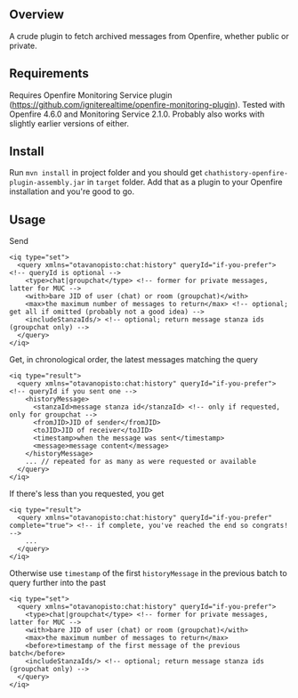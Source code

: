 ## Overview

A crude plugin to fetch archived messages from Openfire, whether public or private.

## Requirements

Requires Openfire Monitoring Service plugin (https://github.com/igniterealtime/openfire-monitoring-plugin). Tested with Openfire 4.6.0 and Monitoring Service 2.1.0. Probably also works with slightly earlier versions of either.

## Install

Run `mvn install` in project folder and you should get `chathistory-openfire-plugin-assembly.jar` in `target` folder. Add that as a plugin to your Openfire installation and you're good to go.

## Usage

Send

```
<iq type="set">
  <query xmlns="otavanopisto:chat:history" queryId="if-you-prefer"> <!-- queryId is optional -->
    <type>chat|groupchat</type> <!-- former for private messages, latter for MUC -->
    <with>bare JID of user (chat) or room (groupchat)</with>
    <max>the maximum number of messages to return</max> <!-- optional; get all if omitted (probably not a good idea) -->
    <includeStanzaIds/> <!-- optional; return message stanza ids (groupchat only) --> 
  </query>
</iq>
```

Get, in chronological order, the latest messages matching the query

```
<iq type="result">
  <query xmlns="otavanopisto:chat:history" queryId="if-you-prefer"> <!-- queryId if you sent one -->
    <historyMessage>
      <stanzaId>message stanza id</stanzaId> <!-- only if requested, only for groupchat -->
      <fromJID>JID of sender</fromJID>
      <toJID>JID of receiver</toJID>
      <timestamp>when the message was sent</timestamp>
      <message>message content</message>
    </historyMessage>
    ... // repeated for as many as were requested or available
  </query>
</iq>
```

If there's less than you requested, you get

```
<iq type="result">
  <query xmlns="otavanopisto:chat:history" queryId="if-you-prefer" complete="true"> <!-- if complete, you've reached the end so congrats! -->
    ...
  </query>
</iq>
```

Otherwise use `timestamp` of the first `historyMessage` in the previous batch to query further into the past

```
<iq type="set">
  <query xmlns="otavanopisto:chat:history" queryId="if-you-prefer">
    <type>chat|groupchat</type> <!-- former for private messages, latter for MUC -->
    <with>bare JID of user (chat) or room (groupchat)</with>
    <max>the maximum number of messages to return</max>
    <before>timestamp of the first message of the previous batch</before>
    <includeStanzaIds/> <!-- optional; return message stanza ids (groupchat only) --> 
  </query>
</iq>
```
